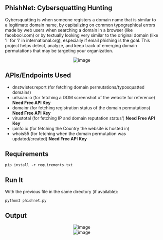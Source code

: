 ## PhishNet: Cybersquatting Hunting

Cybersquatting is when someone registers a domain name that is similar to a legitimate domain name, by capitalizing on common typographical errors made by web users when searching a domain in a browser (like facebool.com) or by textually looking very similar to the original domain (like 'l' for 'i' in internatlonal.org), especially if email phishing is the goal. This project helps detect, analyze, and keep track of emerging domain permutations that may be targeting your organization. 

<div align="center">
  <img src="https://github.com/srothlisberger6361/PhishNet/assets/39919375/e358d10d-c681-4622-9fd9-d6431b478e1b" alt="image" />
</div>

## APIs/Endpoints Used
* dnstwister.report (for fetching domain permutations/typosquatted domains)
* urlscan.io (for fetching a DOM screenshot of the website for reference) **Need Free API Key**
* domainr (for fetching registration status of the domain permutations) **Need Free API Key**
* virustotal (for fetching IP and domain reputation status') **Need Free API Key**
* ipinfo.io (for fetching the Country the website is hosted in)
* whois55 (for fetching when the domain permutation was updated/created) **Need Free API Key**

## Requirements
`pip install -r requirements.txt`

## Run It
With the previous file in the same directory (if available):

`python3 phishnet.py`

## Output
<div align="center">
  <img src="https://github.com/srothlisberger6361/PhishNet/assets/39919375/249ebd00-88be-4dd1-a925-af018cdfa2dc" alt="image" />
</div>
<div align="center">
  <img src="https://github.com/srothlisberger6361/PhishNet/assets/39919375/75bc94f0-3e71-469d-bd21-14c621a923c2" alt="image" />
</div>

